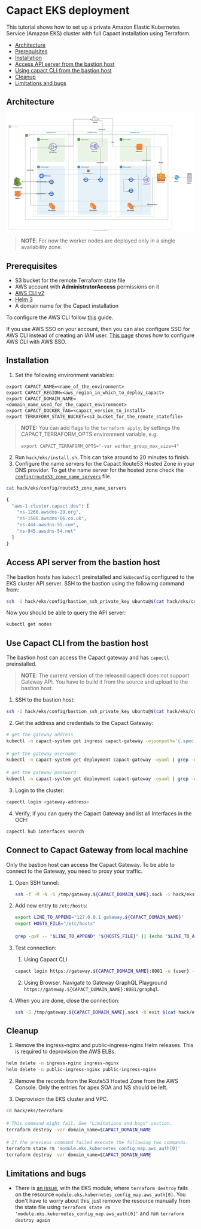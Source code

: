 # Capact EKS deployment

This tutorial shows how to set up a private Amazon Elastic Kubernetes Service (Amazon EKS) cluster with full Capact installation using Terraform.

<!-- toc -->

- [Architecture](#architecture)
- [Prerequisites](#prerequisites)
- [Installation](#installation)
- [Access API server from the bastion host](#access-api-server-from-the-bastion-host)
- [Using capact CLI from the bastion host](#using-capact-cli-from-the-bastion-host)
- [Cleanup](#cleanup)
- [Limitations and bugs](#limitations-and-bugs)

<!-- tocstop -->

## Architecture

![Diagram](./assets/Capact_EKS.svg)

> **NOTE**: For now the worker nodes are deployed only in a single availability zone.

## Prerequisites

- S3 bucket for the remote Terraform state file
- AWS account with **AdministratorAccess** permissions on it
- [AWS CLI v2](https://docs.aws.amazon.com/cli/latest/userguide/install-cliv2.html)
- [Helm 3](https://helm.sh)  
- A domain name for the Capact installation

To configure the AWS CLI follow [this](https://docs.aws.amazon.com/cli/latest/userguide/cli-configure-quickstart.html) guide.

If you use AWS SSO on your account, then you can also configure SSO for AWS CLI instead of creating an IAM user. [This page](https://docs.aws.amazon.com/cli/latest/userguide/cli-configure-sso.html) shows how to configure AWS CLI with AWS SSO.

## Installation

1. Set the following environment variables:
  ```
  export CAPACT_NAME=<name_of_the_environment>
  export CAPACT_REGION=<aws_region_in_which_to_deploy_capact>
  export CAPACT_DOMAIN_NAME=<domain_name_used_for_the_capact_environment>
  export CAPACT_DOCKER_TAG=<capact_version_to_install>
  export TERRAFORM_STATE_BUCKET=<s3_bucket_for_the_remote_statefile>
  ```

> **NOTE:** You can add flags to the `terraform apply`, by settings the CAPACT_TERRAFORM_OPTS environment variable, e.g.
>
> `export CAPACT_TERRAFORM_OPTS="-var worker_group_max_size=4"`

2. Run `hack/eks/install.sh`. This can take around to 20 minutes to finish.
3. Configure the name servers for the Capact Route53 Hosted Zone in your DNS provider. To get the name server for the hosted zone check the [`config/route53_zone_name_servers`](./config/route53_zone_name_servers) file.
  ```bash
  cat hack/eks/config/route53_zone_name_servers
  ```
  ```bash
  {
    "aws-1.cluster.capact.dev": [
      "ns-1260.awsdns-29.org",
      "ns-1586.awsdns-06.co.uk",
      "ns-444.awsdns-55.com",
      "ns-945.awsdns-54.net"
    ]
  }
  ```

## Access API server from the bastion host

The bastion hosts has `kubectl` preinstalled and `kubeconfig` configured to the EKS cluster API server. SSH to the bastion using the following command from:
```bash
ssh -i hack/eks/config/bastion_ssh_private_key ubuntu@$(cat hack/eks/config/bastion_public_ip)
```

Now you should be able to query the API server:
```bash
kubectl get nodes
```

## Use Capact CLI from the bastion host

The bastion host can access the Capact gateway and has `capectl` preinstalled.

> **NOTE**: The current version of the released capectl does not support Gateway API. You have to build it from the source and upload to the bastion host.

1. SSH to the bastion host:
  ```bash
  ssh -i hack/eks/config/bastion_ssh_private_key ubuntu@$(cat hack/eks/config/bastion_public_ip)
  ```

2. Get the address and credentials to the Capact Gateway:
  ```bash
  # get the gateway address
  kubectl -n capact-system get ingress capact-gateway -ojsonpath='{.spec.rules[0].host}'

  # get the gateway username
  kubectl -n capact-system get deployment capact-gateway -oyaml | grep -A1 "name: APP_AUTH_USERNAME" | tail -1 | awk -F ' ' '{print $2}'

  # get the gateway password
  kubectl -n capact-system get deployment capact-gateway -oyaml | grep -A1 "name: APP_AUTH_PASSWORD" | tail -1 | awk -F ' ' '{print $2}'
  ```

3. Login to the cluster:
  ```bash
  capectl login <gateway-address>
  ```

4. Verify, if you can query the Capact Gateway and list all Interfaces in the OCH:
  ```bash
  capectl hub interfaces search
  ```

## Connect to Capact Gateway from local machine

Only the bastion host can access the Capact Gateway. To be able to connect to the Gateway, you need to proxy your traffic.

1. Open SSH tunnel:
   ```bash
   ssh -f -M -N -S /tmp/gateway.${CAPACT_DOMAIN_NAME}.sock -i hack/eks/config/bastion_ssh_private_key ubuntu@$(cat hack/eks/config/bastion_public_ip) -L 127.0.0.1:8081:gateway.${CAPACT_DOMAIN_NAME}:443
   ``` 

2. Add new entry to `/etc/hosts`:
   ```bash
   export LINE_TO_APPEND="127.0.0.1 gateway.${CAPACT_DOMAIN_NAME}"
   export HOSTS_FILE="/etc/hosts"
   
   grep -qxF -- "$LINE_TO_APPEND" "${HOSTS_FILE}" || (echo "$LINE_TO_APPEND" | sudo tee -a "${HOSTS_FILE}" > /dev/null)
   ```

3. Test connection:
   
   1. Using Capact CLI 
   ```bash
   capact login https://gateway.${CAPACT_DOMAIN_NAME}:8081 -u {user} -p {password}
   ```

   2. Using Browser. Navigate to Gateway GraphQL Playground `https://gateway.${CAPACT_DOMAIN_NAME}:8081/graphql`.

4. When you are done, close the connection:

   ```bash
   ssh -S /tmp/gateway.${CAPACT_DOMAIN_NAME}.sock -O exit $(cat hack/eks/config/bastion_public_ip)
   ``` 

## Cleanup

1. Remove the ingress-nginx and public-ingress-nginx Helm releases. This is required to deprovision the AWS ELBs.
  ```bash
  helm delete -n ingress-nginx ingress-nginx
  helm delete -n public-ingress-nginx public-ingress-nginx
  ```

2. Remove the records from the Route53 Hosted Zone from the AWS Console. Only the entries for apex SOA and NS should be left.

3. Deprovision the EKS cluster and VPC.
  ```bash
  cd hack/eks/terraform

  # This command might fail. See "Limitations and bugs" section.
  terraform destroy -var domain_name=$CAPACT_DOMAIN_NAME

  # If the previous command failed execute the following two commands.
  terraform state rm 'module.eks.kubernetes_config_map.aws_auth[0]'
  terraform destroy -var domain_name=$CAPACT_DOMAIN_NAME
  ```

## Limitations and bugs

- There is [an issue](https://github.com/terraform-aws-modules/terraform-aws-eks/issues/1162), with the EKS module, where `terraform destroy` fails on the resource `module.eks.kubernetes_config_map.aws_auth[0]`. You don't have to worry about this, just remove the resource manually from the state file using `terraform state rm 'module.eks.kubernetes_config_map.aws_auth[0]'` and run `terraform destroy again`
